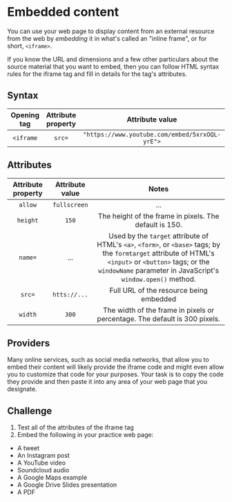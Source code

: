 # Embedded content

You can use your web page to display content from an external resource from the web by _embedding_ it in what's called an "inline frame", or for short, `<iframe>`.

If you know the URL and dimensions and a few other particulars about the source material that you want to embed, then you can follow HTML syntax rules for the iframe tag and fill in details for the tag's attributes.

## Syntax
|Opening tag|Attribute property|Attribute value|Content|Closing tag|
|:--:|:--:|:--:|:--:|:--:|
|`<iframe`|`src=`|`"https://www.youtube.com/embed/5xrxOQL-yrE">`|_n/a_|`</iframe>`|

## Attributes
|Attribute property|Attribute value|Notes|
|:--:|:--:|:--:|
|`allow`|`fullscreen`|...|
|`height`|`150`|The height of the frame in pixels. The default is 150.|
|`name=`|...|Used by the `target` attribute of HTML's `<a>`, `<form>`, or `<base>` tags; by the `formtarget` attribute of HTML's `<input>` or `<button>` tags; or the `windowName` parameter in JavaScript's `window.open()` method.|
|`src=`|`htts://...`|Full URL of the resource being embedded|
|`width`|`300`|The width of the frame in pixels or percentage. The default is 300 pixels.|

## Providers
Many online services, such as social media networks, that allow you to embed their content will likely provide the iframe code and might even allow you to customize that code for your purposes. Your task is to copy the code they provide and then paste it into any area of your web page that you designate.

## Challenge
1. Test all of the attributes of the iframe tag
2. Embed the following in your practice web page:
- A tweet
- An Instagram post
- A YouTube video
- Soundcloud audio
- A Google Maps example
- A Google Drive Slides presentation 
- A PDF
